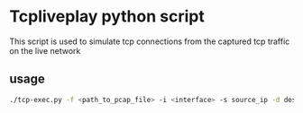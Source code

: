 # Tcpliveplay python script
This script is used to simulate tcp connections from the captured tcp traffic on the live network

## usage
```bash
./tcp-exec.py -f <path_to_pcap_file> -i <interface> -s source_ip -d destination_ip --sport=<source_port>
```
